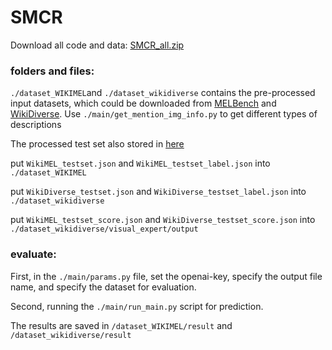 # SMCR

Download all code and data: [SMCR_all.zip](https://drive.google.com/drive/folders/1TN_-nUqfv8V9nIPVT1O_vgoE4pNEnkgh?usp=sharing)

### folders and files:
`./dataset_WIKIMEL`and `./dataset_wikidiverse` contains the pre-processed input datasets, which could be downloaded from [MELBench](https://github.com/seukgcode/MELBench) and [WikiDiverse](https://github.com/wangxw5/wikidiverse). Use `./main/get_mention_img_info.py` to get different types of descriptions

The processed test set also stored in [here](https://drive.google.com/drive/folders/1TN_-nUqfv8V9nIPVT1O_vgoE4pNEnkgh?usp=sharing)

put `WikiMEL_testset.json` and `WikiMEL_testset_label.json` into `./dataset_WIKIMEL`

put `WikiDiverse_testset.json` and `WikiDiverse_testset_label.json` into `./dataset_wikidiverse`

put `WikiMEL_testset_score.json` and `WikiDiverse_testset_score.json` into `./dataset_wikidiverse/visual_expert/output`

### evaluate:
First, in the `./main/params.py` file, set the openai-key, specify the output file name, and specify the dataset for evaluation.

Second, running the `./main/run_main.py` script for prediction.

The results are saved in `/dataset_WIKIMEL/result` and `/dataset_wikidiverse/result`

